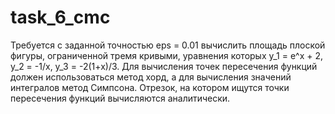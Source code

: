 # task_6_cmc
Требуется с заданной точностью eps = 0.01  вычислить площадь плоской фигуры, ограниченной тремя кривыми, уравнения которых y_1 = e^x + 2, y_2 = -1/x,       y_3 = -2(1+x)/3. Для вычисления точек пересечения функций должен использоваться метод хорд, а для вычисления значений интегралов метод Симпсона. Отрезок, на котором ищутся точки пересечения функций вычисляются аналитически.
